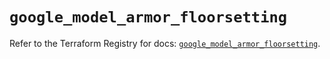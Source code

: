 # `google_model_armor_floorsetting`

Refer to the Terraform Registry for docs: [`google_model_armor_floorsetting`](https://registry.terraform.io/providers/hashicorp/google/6.49.1/docs/resources/model_armor_floorsetting).
